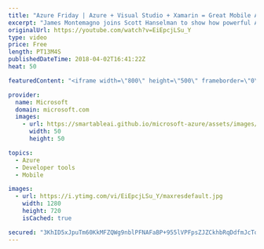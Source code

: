 ```yaml
---
title: "Azure Friday | Azure + Visual Studio + Xamarin = Great Mobile Apps"
excerpt: "James Montemagno joins Scott Hanselman to show how powerful Azure services can be used with Visual Studio and Xamarin to create cloud-connected mobile apps for Android, iOS, and Windows, using one tool set and development language (C#) across front-end and back-end.  For more information, see:  Geo Contacts"
originalUrl: https://youtube.com/watch?v=EiEpcjLSu_Y
type: video
price: Free
length: PT13M4S
publishedDateTime: 2018-04-02T16:41:22Z
heat: 50

featuredContent: "<iframe width=\"800\" height=\"500\" frameborder=\"0\" src=\"https://www.youtube.com/embed/EiEpcjLSu_Y\" allow=\"accelerometer; autoplay; encrypted-media; gyroscope; picture-in-picture\" allowfullscreen></iframe>"

provider:
  name: Microsoft
  domain: microsoft.com
  images:
    - url: https://smartableai.github.io/microsoft-azure/assets/images/organizations/microsoft.com-50x50.jpg
      width: 50
      height: 50

topics:
  - Azure
  - Developer tools
  - Mobile

images:
  - url: https://i.ytimg.com/vi/EiEpcjLSu_Y/maxresdefault.jpg
    width: 1280
    height: 720
    isCached: true

secured: "3KhID5xJpuTm60KkMFZQWg9nblPFNAFaBP+955lVPFpsZJZCkhbRqDdfmJcTqOvEmfvM+ZBmSfbyCtWObylp8jpxgBLkScD7qm16E3EBOjUloeFIA5qd5ovl5lbZCvNnUmtn6y6+yyGyGKsaUsJRSMQSZls/pVNmUdvDVLdV2hYaYnUbm4+BNCZ+x6NrUjjgOr6jTuYzrn9+G2hwoj44vSIg6pe/m9pph/gjkXKQkEIgcAGD65OID+h1qfubS+drdxVIDovOBOSCHmsawJ18tGTIkFbYwwdfUUuea1kXhAVrJLL8MMGmXAGKwJWwmNGHLmsKtIZM3zKq5A/edpg0HlLAA50WirhkOV54FjwEcx0BN65Qh00QgG+2CeOrjXZ2o0jwdh8lvTaV1TumKfG+DCv5VnAQLZGP02JrdR7GY3s=;Nwu0RtwkcUFj1t/Y09iyoA=="
---
```


